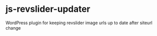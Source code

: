# js-revslider-updater
WordPress plugin for keeping revslider image urls up to date after siteurl change
